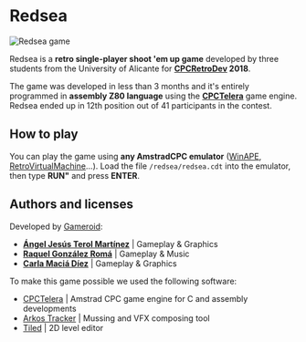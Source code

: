 
# Redsea

![Redsea game](/website/redsea_web.png)

Redsea is a **retro single-player shoot 'em up game** developed by three students from the University of Alicante for **[CPCRetroDev](http://cpcretrodev.byterealms.com/) 2018**.

The game was developed in less than 3 months and it's entirely programmed in **assembly Z80 language** using the **[CPCTelera](https://github.com/lronaldo/cpctelera)** game engine. Redsea ended up in 12th position out of 41 participants in the contest.

## How to play
You can play the game using **any AmstradCPC emulator** ([WinAPE](http://www.winape.net/), [RetroVirtualMachine](https://www.retrovirtualmachine.org/)...).
Load the file `/redsea/redsea.cdt` into the emulator, then type **RUN"** and press **ENTER**.

## Authors and licenses
Developed by [Gameroid](https://twitter.com/GameroidUA):
- **[Ángel Jesús Terol Martínez](https://github.com/Egenad)** | Gameplay & Graphics
- **[Raquel González Romá](https://github.com/kelara)** | Gameplay & Music
- **[Carla Maciá Díez](https://github.com/shiryuko)** | Gameplay & Graphics

To make this game possible we used the following software:
- [CPCTelera](https://github.com/lronaldo/cpctelera) | Amstrad CPC game engine for C and assembly developments
- [Arkos Tracker](https://www.julien-nevo.com/arkostracker/) | Mussing and VFX composing tool
- [Tiled](https://www.mapeditor.org/) | 2D level editor
